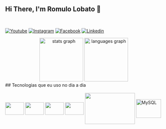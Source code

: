 ## Hi There, I'm Romulo Lobato 👋
<br>

[![Youtube](https://img.shields.io/badge/YouTube-FF0000?style=for-the-badge&logo=youtube&logoColor=white)](https://youtube.com/channel/UCOZV7HLYwaHDwMTjlwBzQlA/)
[![Instagram](https://img.shields.io/badge/Instagram-E4405F?style=for-the-badge&logo=instagram&logoColor=white)](https://www.instagram.com/romulolobato20/)
[![Facebook](https://img.shields.io/badge/Facebook-1877F2?style=for-the-badge&logo=facebook&logoColor=white)](https://www.facebook.com/romulo.lobato.39/)
[![Linkedin](https://img.shields.io/badge/LinkedIn-0077B5?style=for-the-badge&logo=linkedin&logoColor=white)](https://www.linkedin.com/in/romulo-lobato-8b77b5229/)

<div align="center">
  <img src="https://github-readme-stats.vercel.app/api?username=RomuloLB28&hide_title=true&hide_rank=false&show_icons=true&include_all_commits=true&count_private=true&disable_animations=false&theme=dracula&locale=pt-br&hide_border=true" height="140" alt="stats graph"  />
  <img src="https://github-readme-stats.vercel.app/api/top-langs?username=RomuloLB28&locale=pt-br&hide_title=false&layout=compact&card_width=320&langs_count=5&theme=dracula&hide_border=true" height="140" alt="languages graph"  />
</div>
## Tecnologias que eu uso no dia a dia
<div style="display: inline_block"><br/>
  <img align="center" height="40" width="60" src="https://cdn.jsdelivr.net/gh/devicons/devicon@latest/icons/python/python-original.svg" />
  <img align="center" height="40" width="60" src="https://cdn.jsdelivr.net/gh/devicons/devicon@latest/icons/html5/html5-original-wordmark.svg" />
  <img align="center" height="40" width="60" src="https://cdn.jsdelivr.net/gh/devicons/devicon@latest/icons/css3/css3-original-wordmark.svg" />
  <img align="center" height="40" width="60" src="https://cdn.jsdelivr.net/gh/devicons/devicon@latest/icons/javascript/javascript-original.svg" />
  <img align="center" height="100" width="160" src="https://cdn.jsdelivr.net/gh/devicons/devicon@latest/icons/tailwindcss/tailwindcss-original-wordmark.svg" />      
  <img align="center" height="60" width="80" alt="MySQL" src="https://img.shields.io/badge/MySQL-00000F?style=for-the-badge&logo=mysql&logoColor=white" />
    
</div>
